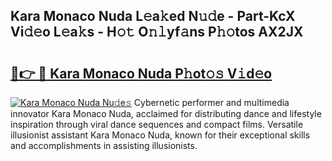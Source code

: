 ## Kara Monaco Nuda L𝚎a𝚔ed N𝚞𝚍e - Part-KcX Vi𝚍𝚎o L𝚎a𝚔s - H𝚘𝚝 O𝚗𝚕yf𝚊ns P𝚑𝚘tos AX2JX

# <h2><a href="http://kff6elg.oniu.top/?m=Kara+Monaco+Nuda">🔗👉 🔴 Kara Monaco Nuda P𝚑ot𝚘𝚜 V𝚒d𝚎o</a></h2>

[![Kara Monaco Nuda Nu𝚍e𝚜](https://i.imgur.com/0qMVB7G.gif)](http://kff6elg.oniu.top/?m=Kara+Monaco+Nuda)
Cybernetic performer and multimedia innovator Kara Monaco Nuda, acclaimed for distributing dance and lifestyle inspiration through viral dance sequences and compact films. Versatile illusionist assistant Kara Monaco Nuda, known for their exceptional skills and accomplishments in assisting illusionists.  
